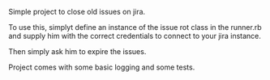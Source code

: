 Simple project to close old issues on jira.

To use this, simplyt define an instance of the issue rot class in the runner.rb and supply him with the correct credentials to connect to your jira instance.

Then simply ask him to expire the issues.

Project comes with some basic logging and some tests.
